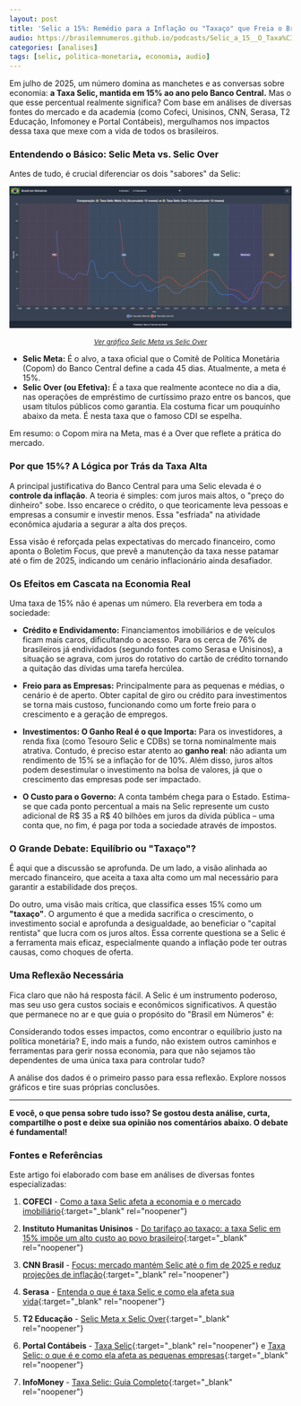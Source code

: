 ```yaml
---
layout: post
title: 'Selic a 15%: Remédio para a Inflação ou "Taxaço" que Freia o Brasil?'
audio: https://brasilemnumeros.github.io/podcasts/Selic_a_15__O_Taxa%C3%A7o_que_Desacelera_o_Brasil__Entenda_os_Impactos_no_Seu_Bolso_e_na_Economia.m4a
categories: [analises]
tags: [selic, politica-monetaria, economia, audio]
---
```


Em julho de 2025, um número domina as manchetes e as conversas sobre economia: **a Taxa Selic, mantida em 15% ao ano pelo Banco Central.** Mas o que esse percentual realmente significa? Com base em análises de diversas fontes do mercado e da academia (como Cofeci, Unisinos, CNN, Serasa, T2 Educação, Infomoney e Portal Contábeis), mergulhamos nos impactos dessa taxa que mexe com a vida de todos os brasileiros.

### Entendendo o Básico: Selic Meta vs. Selic Over

Antes de tudo, é crucial diferenciar os dois "sabores" da Selic:

[![Selic Meta vs Selic Over](/assets/img/selic-meta-vs-selic-over.png)](/assets/img/selic-meta-vs-selic-over.png)

<p style="text-align: center; font-size: 0.85em; font-style: italic; margin-top: 0.5em;">
  <a href="{{ site.url }}/?indicators=selic-meta-acum-12m%2Cselic-over-acum-12m" class="text-blue-600 hover:text-blue-800 underline">Ver gráfico Selic Meta vs Selic Over</a>
</p>

- **Selic Meta:** É o alvo, a taxa oficial que o Comitê de Política Monetária (Copom) do Banco Central define a cada 45 dias. Atualmente, a meta é 15%.
- **Selic Over (ou Efetiva):** É a taxa que realmente acontece no dia a dia, nas operações de empréstimo de curtíssimo prazo entre os bancos, que usam títulos públicos como garantia. Ela costuma ficar um pouquinho abaixo da meta. É nesta taxa que o famoso CDI se espelha.

Em resumo: o Copom mira na Meta, mas é a Over que reflete a prática do mercado.

### Por que 15%? A Lógica por Trás da Taxa Alta

A principal justificativa do Banco Central para uma Selic elevada é o **controle da inflação**. A teoria é simples: com juros mais altos, o "preço do dinheiro" sobe. Isso encarece o crédito, o que teoricamente leva pessoas e empresas a consumir e investir menos. Essa "esfriada" na atividade econômica ajudaria a segurar a alta dos preços.

Essa visão é reforçada pelas expectativas do mercado financeiro, como aponta o Boletim Focus, que prevê a manutenção da taxa nesse patamar até o fim de 2025, indicando um cenário inflacionário ainda desafiador.

### Os Efeitos em Cascata na Economia Real

Uma taxa de 15% não é apenas um número. Ela reverbera em toda a sociedade:

- **Crédito e Endividamento:** Financiamentos imobiliários e de veículos ficam mais caros, dificultando o acesso. Para os cerca de 76% de brasileiros já endividados (segundo fontes como Serasa e Unisinos), a situação se agrava, com juros do rotativo do cartão de crédito tornando a quitação das dívidas uma tarefa hercúlea.

- **Freio para as Empresas:** Principalmente para as pequenas e médias, o cenário é de aperto. Obter capital de giro ou crédito para investimentos se torna mais custoso, funcionando como um forte freio para o crescimento e a geração de empregos.

- **Investimentos: O Ganho Real é o que Importa:** Para os investidores, a renda fixa (como Tesouro Selic e CDBs) se torna nominalmente mais atrativa. Contudo, é preciso estar atento ao **ganho real**: não adianta um rendimento de 15% se a inflação for de 10%. Além disso, juros altos podem desestimular o investimento na bolsa de valores, já que o crescimento das empresas pode ser impactado.

- **O Custo para o Governo:** A conta também chega para o Estado. Estima-se que cada ponto percentual a mais na Selic represente um custo adicional de R$ 35 a R$ 40 bilhões em juros da dívida pública – uma conta que, no fim, é paga por toda a sociedade através de impostos.

### O Grande Debate: Equilíbrio ou "Taxaço"?

É aqui que a discussão se aprofunda. De um lado, a visão alinhada ao mercado financeiro, que aceita a taxa alta como um mal necessário para garantir a estabilidade dos preços.

Do outro, uma visão mais crítica, que classifica esses 15% como um **"taxaço"**. O argumento é que a medida sacrifica o crescimento, o investimento social e aprofunda a desigualdade, ao beneficiar o "capital rentista" que lucra com os juros altos. Essa corrente questiona se a Selic é a ferramenta mais eficaz, especialmente quando a inflação pode ter outras causas, como choques de oferta.

### Uma Reflexão Necessária

Fica claro que não há resposta fácil. A Selic é um instrumento poderoso, mas seu uso gera custos sociais e econômicos significativos. A questão que permanece no ar e que guia o propósito do "Brasil em Números" é:

Considerando todos esses impactos, como encontrar o equilíbrio justo na política monetária? E, indo mais a fundo, não existem outros caminhos e ferramentas para gerir nossa economia, para que não sejamos tão dependentes de uma única taxa para controlar tudo?

A análise dos dados é o primeiro passo para essa reflexão. Explore nossos gráficos e tire suas próprias conclusões.

---

**E você, o que pensa sobre tudo isso? Se gostou desta análise, curta, compartilhe o post e deixe sua opinião nos comentários abaixo. O debate é fundamental!**

### Fontes e Referências

Este artigo foi elaborado com base em análises de diversas fontes especializadas:

1. **COFECI** - [Como a taxa Selic afeta a economia e o mercado imobiliário](https://www.cofeci.gov.br/post/como-a-taxa-selic-afeta-a-economia-e-o-mercado-imobili%C3%A1rio){:target="\_blank" rel="noopener"}

2. **Instituto Humanitas Unisinos** - [Do tarifaço ao taxaço: a taxa Selic em 15% impõe um alto custo ao povo brasileiro](https://www.ihu.unisinos.br/655259-do-tarifaco-ao-taxaco-a-taxa-selic-em-15-impoe-um-alto-custo-ao-povo-brasileiro-artigo-de-sergio-botton-barcellos){:target="\_blank" rel="noopener"}

3. **CNN Brasil** - [Focus: mercado mantém Selic até o fim de 2025 e reduz projeções de inflação](https://www.cnnbrasil.com.br/economia/macroeconomia/focus-mercado-mantem-selic-ate-o-fim-de-2025-e-reduz-projecoes-de-inflacao/){:target="\_blank" rel="noopener"}

4. **Serasa** - [Entenda o que é taxa Selic e como ela afeta sua vida](https://www.serasa.com.br/blog/entenda-o-que-e-taxa-selic-e-como-ela-afeta-sua-vida/){:target="\_blank" rel="noopener"}

5. **T2 Educação** - [Selic Meta x Selic Over](https://t2.com.br/blog/selic-meta-x-selic-over/){:target="\_blank" rel="noopener"}

6. **Portal Contábeis** - [Taxa Selic](https://www.contabeis.com.br/tabelas/selic/){:target="\_blank" rel="noopener"} e [Taxa Selic: o que é e como ela afeta as pequenas empresas](https://www.contabeis.com.br/noticias/69087/taxa-selic-o-que-e-e-como-ela-afeta-as-pequenas-empresas/){:target="\_blank" rel="noopener"}

7. **InfoMoney** - [Taxa Selic: Guia Completo](https://www.infomoney.com.br/guias/taxa-selic/){:target="\_blank" rel="noopener"}
